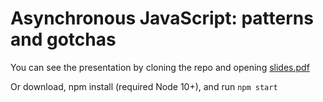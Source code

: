 # Asynchronous JavaScript: patterns and gotchas

You can see the presentation by cloning the repo and opening [slides.pdf](./slides.pdf)

Or download, npm install (required Node 10+), and run `npm start`
